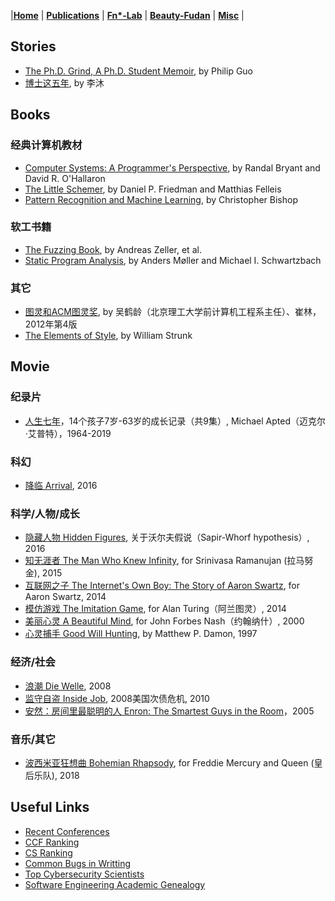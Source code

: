 |[<b>Home</b>](https://hxuhack.github.io/) | [<b>Publications</b>](../publication/list) | [<b>Fn*-Lab</b>](../lab/page) | [<b>Beauty-Fudan</b>](../photo/page) | [<b>Misc</b>](../misc/list) |


## Stories

- [The Ph.D. Grind, A Ph.D. Student Memoir](http://pgbovine.net/PhD-memoir/pguo-PhD-grind.pdf), by Philip Guo
- [博士这五年](https://zhuanlan.zhihu.com/p/25099638), by 李沐

## Books

### 经典计算机教材
- [Computer Systems: A Programmer's Perspective](http://csapp.cs.cmu.edu/), by Randal Bryant and David R. O'Hallaron
- [The Little Schemer](https://book.douban.com/subject/1632977/), by Daniel P. Friedman and Matthias Felleis
- [Pattern Recognition and Machine Learning](https://book.douban.com/subject/2061116/), by Christopher Bishop

### 软工书籍
- [The Fuzzing Book](https://www.fuzzingbook.org), by Andreas Zeller, et al.
- [Static Program Analysis](https://cs.au.dk/~amoeller/spa/), by Anders Møller and Michael I. Schwartzbach

### 其它
- [图灵和ACM图灵奖](https://book.douban.com/subject/10862190/), by 吴鹤龄（北京理工大学前计算机工程系主任）、崔林，2012年第4版
- [The Elements of Style](https://book.douban.com/subject/1433835/), by William Strunk

## Movie

### 纪录片
- [人生七年](https://movie.douban.com/subject/2123439/)，14个孩子7岁-63岁的成长记录（共9集）, Michael Apted（迈克尔·艾普特），1964-2019

### 科幻
- [降临 Arrival](https://movie.douban.com/subject/21324900/), 2016

### 科学/人物/成长
- [隐藏人物 Hidden Figures](https://movie.douban.com/subject/26615208/?from=subject-page), 关于沃尔夫假说（Sapir-Whorf hypothesis）, 2016
- [知无涯者 The Man Who Knew Infinity](https://movie.douban.com/celebrity/1054443/), for Srinivasa Ramanujan (拉马努金), 2015
- [互联网之子 The Internet's Own Boy: The Story of Aaron Swartz](https://movie.douban.com/subject/25785114/), for Aaron Swartz, 2014
- [模仿游戏 The Imitation Game](https://movie.douban.com/subject/10463953/), for Alan Turing（阿兰图灵）, 2014
- [美丽心灵 A Beautiful Mind](https://movie.douban.com/subject/1306029/), for John Forbes Nash（约翰纳什）, 2000
- [心灵捕手 Good Will Hunting](https://movie.douban.com/subject/1292656/), by Matthew P. Damon, 1997

### 经济/社会
- [浪潮 Die Welle](https://movie.douban.com/subject/2297265/), 2008
- [监守自盗 Inside Job](https://movie.douban.com/subject/4843480/), 2008美国次债危机, 2010
- [安然：房间里最聪明的人 Enron: The Smartest Guys in the Room](https://movie.douban.com/subject/2268042/)，2005

### 音乐/其它 
- [波西米亚狂想曲 Bohemian Rhapsody](https://movie.douban.com/subject/5300054/), for Freddie Mercury and Queen (皇后乐队), 2018

## Useful Links
- [Recent Conferences](http://confsearch.ethz.ch/confsearch/faces/pages/topic.jsp?topic=Security%20&sortMode=1&graphicView=1)  
- [CCF Ranking](https://www.ccf.org.cn/Academic_Evaluation/By_category/)   
- [CS Ranking](http://csrankings.org/)
- [Common Bugs in Writting](http://www.cs.columbia.edu/~hgs/etc/writing-bugs.html)  
- [Top Cybersecurity Scientists](http://s3.eurecom.fr/~balzarot/notes/top4/index.html)  
- [Software Engineering Academic Genealogy](http://taoxie.cs.illinois.edu/sefamily.htm)
